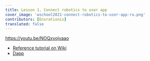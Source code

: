 ```yaml
---
title: Lesson 1, Connect robotics to user app
cover_image: 'wschool2021-connect-robotics-to-user-app-ru.png' 
contributors: [Ensrationis]
translated: false
---
```


https://youtu.be/NOQxyojvaao

- [Reference tutorial on Wiki](https://wiki.robonomics.network/docs/get-weather-on-fuji-mountain/)
- [Dapp](https://dapp.robonomics.network/#/)